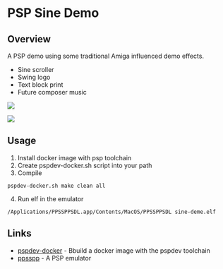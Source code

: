 # PSP Sine Demo

## Overview 
A PSP demo using some traditional Amiga influenced demo effects.

- Sine scroller
- Swing logo
- Text block print
- Future composer music

![](https://github.com/optixx/psp-sine-demo/raw/master/screenshots/sine-demo1.png)

[![](https://img.youtube.com/vi/GUyV878LCI4/0.jpg)](https://www.youtube.com/watch?v=GUyV878LCI4)

## Usage
1. Install docker image with psp toolchain
2. Create pspdev-docker.sh script into your path
3. Compile
```
pspdev-docker.sh make clean all 
```
4. Run elf in the emulator 
```
/Applications/PPSSPPSDL.app/Contents/MacOS/PPSSPPSDL sine-deme.elf
```

## Links
* [pspdev-docker](https://github.com/optixx/pspdev-docker) - Bbuild a docker image with the pspdev toolchain
* [ppsspp](https://www.ppsspp.org/) - A PSP emulator
